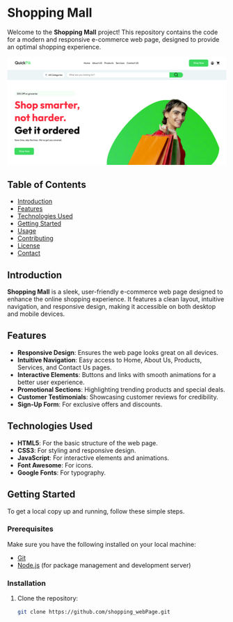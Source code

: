 # Shopping Mall

Welcome to the **Shopping Mall** project! This repository contains the code for a modern and responsive e-commerce web page, designed to provide an optimal shopping experience.

![Demo](./demo.png)

## Table of Contents

- [Introduction](#introduction)
- [Features](#features)
- [Technologies Used](#technologies-used)
- [Getting Started](#getting-started)
- [Usage](#usage)
- [Contributing](#contributing)
- [License](#license)
- [Contact](#contact)

## Introduction

**Shopping Mall** is a sleek, user-friendly e-commerce web page designed to enhance the online shopping experience. It features a clean layout, intuitive navigation, and responsive design, making it accessible on both desktop and mobile devices.

## Features

- **Responsive Design**: Ensures the web page looks great on all devices.
- **Intuitive Navigation**: Easy access to Home, About Us, Products, Services, and Contact Us pages.
- **Interactive Elements**: Buttons and links with smooth animations for a better user experience.
- **Promotional Sections**: Highlighting trending products and special deals.
- **Customer Testimonials**: Showcasing customer reviews for credibility.
- **Sign-Up Form**: For exclusive offers and discounts.

## Technologies Used

- **HTML5**: For the basic structure of the web page.
- **CSS3**: For styling and responsive design.
- **JavaScript**: For interactive elements and animations.
- **Font Awesome**: For icons.
- **Google Fonts**: For typography.

## Getting Started

To get a local copy up and running, follow these simple steps.

### Prerequisites

Make sure you have the following installed on your local machine:

- [Git](https://git-scm.com)
- [Node.js](https://nodejs.org) (for package management and development server)

### Installation

1. Clone the repository:
   ```bash
   git clone https://github.com/shopping_webPage.git
